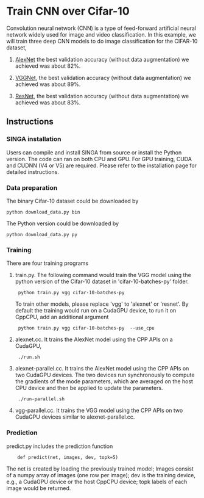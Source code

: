 # Train CNN over Cifar-10


Convolution neural network (CNN) is a type of feed-forward artificial neural
network widely used for image and video classification. In this example, we
will train three deep CNN models to do image classification for the CIFAR-10 dataset,

1. [AlexNet](https://code.google.com/p/cuda-convnet/source/browse/trunk/example-layers/layers-18pct.cfg)
the best validation accuracy (without data augmentation) we achieved was about 82%.

2. [VGGNet](http://torch.ch/blog/2015/07/30/cifar.html), the best validation accuracy (without data augmentation) we achieved was about 89%.
3. [ResNet](https://github.com/facebook/fb.resnet.torch), the best validation accuracy (without data augmentation) we achieved was about 83%.


## Instructions


### SINGA installation

Users can compile and install SINGA from source or install the Python version.
The code can ran on both CPU and GPU. For GPU training, CUDA and CUDNN (V4 or V5)
are required. Please refer to the installation page for detailed instructions.

### Data preparation

The binary Cifar-10 dataset could be downloaded by

    python download_data.py bin

The Python version could be downloaded by

    python download_data.py py

### Training

There are four training programs

1. train.py. The following command would train the VGG model using the python
version of the Cifar-10 dataset in 'cifar-10-batches-py' folder.

        python train.py vgg cifar-10-batches-py

    To train other models, please replace 'vgg' to 'alexnet' or 'resnet'. By default
    the training would run on a CudaGPU device, to run it on CppCPU, add an additional
    argument

        python train.py vgg cifar-10-batches-py  --use_cpu

2. alexnet.cc. It trains the AlexNet model using the CPP APIs on a CudaGPU,

        ./run.sh

3. alexnet-parallel.cc. It trains the AlexNet model using the CPP APIs on two CudaGPU devices.
The two devices run synchronously to compute the gradients of the mode parameters, which are
averaged on the host CPU device and then be applied to update the parameters.

        ./run-parallel.sh

4. vgg-parallel.cc. It trains the VGG model using the CPP APIs on two CudaGPU devices similar to alexnet-parallel.cc.

### Prediction

predict.py includes the prediction function

        def predict(net, images, dev, topk=5)

The net is created by loading the previously trained model; Images consist of
a numpy array of images (one row per image); dev is the training device, e.g.,
a CudaGPU device or the host CppCPU device; topk labels of each image would be
returned.
